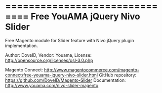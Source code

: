 ==============================
Free YouAMA jQuery Nivo Slider
==============================

Free Magento module for Slider feature with Nivo jQuery plugin implementation.

Author: DoveID,
Vendor: Youama,
License: http://opensource.org/licenses/osl-3.0.php

Magento Connect: http://www.magentocommerce.com/magento-connect/free-youama-jquery-nivo-slider.html
GitHub repository: https://github.com/DoveID/Magento-Slider
Documentation: http://www.youama.com/nivo-slider-magento
